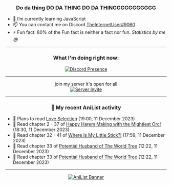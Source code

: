 <div align="center">

### Do da thing DO DA THING DO DA THINGGGGGGGGGGG
</div>

- 🌱 I’m currently learning JavaScript
- 📫 You can contact me on Discord [TheInternetUser#9060](https://discord.com/users/534117072796385300)
- ⚡ Fun fact: 80% of the Fun fact is neither a fact nor fun. _Statistics by me 😎_
<hr>

<div align="center">

### What I'm doing right now:
[![Discord Presence](https://lanyard.cnrad.dev/api/534117072796385300)](https://discord.com/users/534117072796385300)
<hr>

join my server it's open for all <br>
[![Server Invite](https://invidget.switchblade.xyz/bfYgVHxrSs)](https://discord.gg/bfYgVHxrSs)

<hr>
  
### 🌸 My recent AniList activity

</div>

<!-- ANILIST_ACTIVITY:start -->

-   📖 Plans to read [Love Selection](https://anilist.co/manga/30632) (19:00, 11 December 2023)
-   📖 Read chapter 2 - 37 of [Happy Harem Making with the Mightiest Orc!](https://anilist.co/manga/116809) (18:30, 11 December 2023)
-   📖 Read chapter 32 - 41 of [Where Is My Little Stick?!](https://anilist.co/manga/157094) (17:59, 11 December 2023)
-   📖 Read chapter 33 of [Potential Husband of The World Tree](https://anilist.co/manga/164510) (12:22, 11 December 2023)
-   📖 Read chapter 33 of [Potential Husband of The World Tree](https://anilist.co/manga/164510) (12:22, 11 December 2023)

<!-- ANILIST_ACTIVITY:end -->
<hr>

<div align="center">

[![AniList Banner](https://img.anili.st/User/929966)](https://anilist.co/user/TheInternetUser)

<!-- ![Profile views](https://gpvc.arturio.dev/TheInternetUse7) Since 2023-01-09 -->
<br>


</div>

